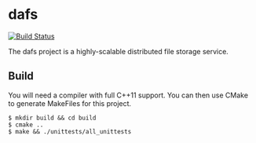 dafs
====

[![Build Status](https://travis-ci.org/dgkimura/dafs.svg?branch=master)](https://travis-ci.org/dgkimura/dafs)

The dafs project is a highly-scalable distributed file storage service.


## Build
You will need a compiler with full C++11 support. You can then use CMake to
generate MakeFiles for this project.
```
$ mkdir build && cd build
$ cmake ..
$ make && ./unittests/all_unittests
